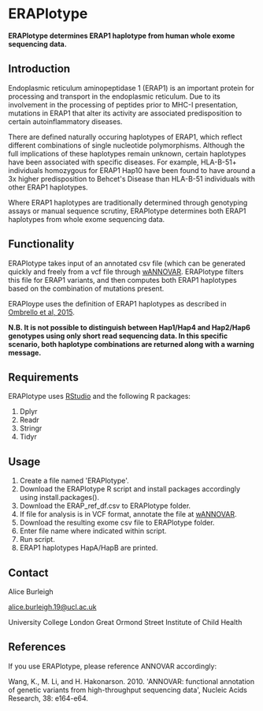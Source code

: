 # ERAPlotype

**ERAPlotype determines ERAP1 haplotype from human whole exome sequencing data.**

## Introduction

Endoplasmic reticulum aminopeptidase 1 (ERAP1) is an important protein for processing and transport in the endoplasmic reticulum. Due to its involvement in the processing of peptides prior to MHC-I presentation, mutations in ERAP1 that alter its activity are associated predisposition to certain autoinflammatory diseases. 

There are defined naturally occuring haplotypes of ERAP1, which reflect different combinations of single nucleotide polymorphisms. Although the full implications of these haplotypes remain unknown, certain haplotypes have been associated with specific diseases. For example, HLA-B-51+ individuals homozygous for ERAP1 Hap10 have been found to have around a 3x higher predisposition to Behcet's Disease than HLA-B-51 individuals with other ERAP1 haplotypes.

Where ERAP1 haplotypes are traditionally determined through genotyping assays or manual sequence scrutiny, ERAPlotype determines both ERAP1 haplotypes from whole exome sequencing data. 

## Functionality

ERAPlotype takes input of an annotated csv file (which can be generated quickly and freely from a vcf file through [wANNOVAR](http://wannovar.wglab.org). ERAPlotype filters this file for ERAP1 variants, and then computes both ERAP1 haplotypes based on the combination of mutations present.

ERAPloype uses the definition of ERAP1 haplotypes as described in [Ombrello et al, 2015](https://www.ncbi.nlm.nih.gov/pmc/articles/PMC4565054/).

**N.B. It is not possible to distinguish between Hap1/Hap4 and Hap2/Hap6 genotypes using only short read sequencing data. In this specific scenario, both haplotype combinations are returned along with a warning message.** 

## Requirements 

ERAPlotype uses [RStudio](https://www.rstudio.com/products/rstudio/) and the following R packages:
1.	Dplyr
2.	Readr
3.	Stringr
4.	Tidyr

## Usage

1. Create a file named 'ERAPlotype'.
2. Download the ERAPlotype R script and install packages accordingly using install.packages(). 
3. Download the ERAP_ref_df.csv to ERAPlotype folder.
4. If file for analysis is in VCF format, annotate the file at [wANNOVAR](http://wannovar.wglab.org). 
5. Download the resulting exome csv file to ERAPlotype folder.
6. Enter file name where indicated within script. 
7. Run script. 
8. ERAP1 haplotypes HapA/HapB are printed.   

## Contact 

Alice Burleigh

alice.burleigh.19@ucl.ac.uk

University College London Great Ormond Street Institute of Child Health

## References 

If you use ERAPlotype, please reference ANNOVAR accordingly:

Wang, K., M. Li, and H. Hakonarson. 2010. 'ANNOVAR: functional annotation of genetic variants from high-throughput sequencing data', Nucleic Acids Research, 38: e164-e64.








